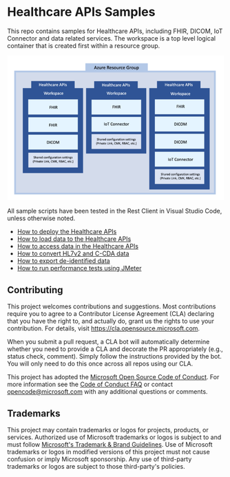 # Healthcare APIs Samples

This repo contains samples for Healthcare APIs, including FHIR, DICOM, IoT Connector and data related services. The workspace is a top level logical container that is created first within a resource group.

![image.png](/docs/images/workspace.png)

All sample scripts have been tested in the Rest Client in Visual Studio Code, unless otherwise noted.

- [How to deploy the Healthcare APIs](/docs/HowToDeploy.md)
- [How to load data to the Healthcare APIs](/docs/HowToLoadData.md)
- [How to access data in the Healthcare APIs](/docs/HowToAccessData.md)
- [How to convert HL7v2 and C-CDA data](https://docs.microsoft.com/en-us/azure/healthcare-apis/azure-api-for-fhir/convert-data)
- [How to export de-identified data](https://docs.microsoft.com/en-us/azure/healthcare-apis/fhir/de-identified-export)
- [How to run performance tests using JMeter](/docs/HowToRunPerformanceTest.md)


## Contributing

This project welcomes contributions and suggestions.  Most contributions require you to agree to a
Contributor License Agreement (CLA) declaring that you have the right to, and actually do, grant us
the rights to use your contribution. For details, visit https://cla.opensource.microsoft.com.

When you submit a pull request, a CLA bot will automatically determine whether you need to provide
a CLA and decorate the PR appropriately (e.g., status check, comment). Simply follow the instructions
provided by the bot. You will only need to do this once across all repos using our CLA.

This project has adopted the [Microsoft Open Source Code of Conduct](https://opensource.microsoft.com/codeofconduct/).
For more information see the [Code of Conduct FAQ](https://opensource.microsoft.com/codeofconduct/faq/) or
contact [opencode@microsoft.com](mailto:opencode@microsoft.com) with any additional questions or comments.

## Trademarks

This project may contain trademarks or logos for projects, products, or services. Authorized use of Microsoft 
trademarks or logos is subject to and must follow 
[Microsoft's Trademark & Brand Guidelines](https://www.microsoft.com/en-us/legal/intellectualproperty/trademarks/usage/general).
Use of Microsoft trademarks or logos in modified versions of this project must not cause confusion or imply Microsoft sponsorship.
Any use of third-party trademarks or logos are subject to those third-party's policies.
